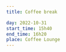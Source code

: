 ```yaml
---
title: Coffee break

day: 2022-10-31
start_time: 15h40
end_time: 16h20
place: Coffee Lounge
---
```

